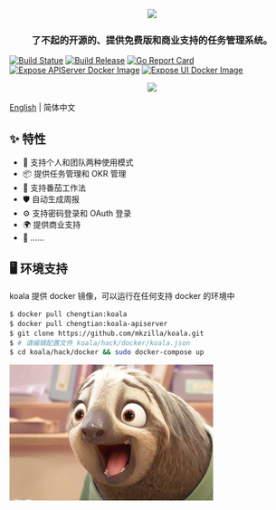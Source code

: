 <p align="center">
  <a href="http://koala.mkzilla.com">
    <img width="400" src="https://s2.ax1x.com/2019/12/30/llkCuT.jpg">
  </a>
</p>

<h3 align="center">了不起的开源的、提供免费版和商业支持的任务管理系统。</h3>

[![Build Statue](https://travis-ci.org//mkzilla/koala.svg?branch=master)](https://travis-ci.org/mkzilla/koala)
[![Build Release](https://img.shields.io/github/release/chengyumeng/koala.svg)](https://github.com/mkzilla/koala/releases)
[![Go Report Card](https://goreportcard.com/badge/github.com/mkzilla/koala)](https://goreportcard.com/report/github.com/mkzilla/koala)
[![Expose APIServer Docker Image](https://github.com/mkzilla/koala/workflows/Expose%20APIServer%20Docker%20Image/badge.svg)](https://github.com/mkzilla/koala/actions)
[![Expose UI Docker Image](https://github.com/mkzilla/koala/workflows/Expose%20UI%20Docker%20Image/badge.svg)](https://github.com/mkzilla/koala/actions)

<p align="center">
  <a href="http://koala.mkzilla.com">
    <img width="500" src="https://s2.ax1x.com/2019/12/30/ll3uHs.md.jpg">
  </a>
</p>


[English](./README.md) | 简体中文

## ✨ 特性

- 🌈 支持个人和团队两种使用模式
- 📦 提供任务管理和 OKR 管理
- 🍅 支持番茄工作法
- 🛡 自动生成周报
- ⚙️ 支持密码登录和 OAuth 登录
- 🌍 提供商业支持
- 🎨 ……

## 🖥 环境支持

koala 提供 docker 镜像，可以运行在任何支持 docker 的环境中

```bash
$ docker pull chengtian:koala
$ docker pull chengtian:koala-apiserver
$ git clone https://github.com/mkzilla/koala.git
$ # 请编辑配置文件 koala/hack/docker/koala.json
$ cd koala/hack/docker && sudo docker-compose up

```

![flash-slothmore](flash-slothmore.jpg)

